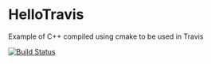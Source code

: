 # HelloTravis
Example of C++ compiled using cmake to be used in Travis

[![Build Status](https://travis-ci.org/meuter/HelloTravis.svg?branch=master)](https://travis-ci.org/meuter/HelloTravis)

